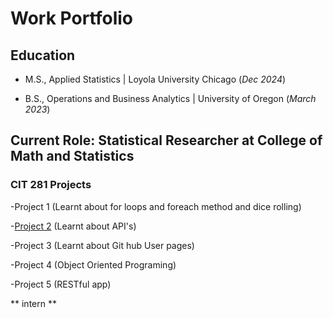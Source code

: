 # Work Portfolio

## Education
- M.S., Applied Statistics | Loyola University Chicago (_Dec 2024_)

- B.S., Operations and Business Analytics | University of Oregon (_March 2023_)
 
## Current Role: Statistical Researcher at College of Math and Statistics

### CIT 281 Projects
  -Project 1 (Learnt about for loops and foreach method and dice rolling)

  -[Project 2](https://github.com/UO-CIT/project-2-tahamir79)  (Learnt about API's)

  -Project 3 (Learnt about Git hub User pages)

  -Project 4 (Object Oriented Programing)

  -Project 5 (RESTful app)
  
  
  ** intern **

